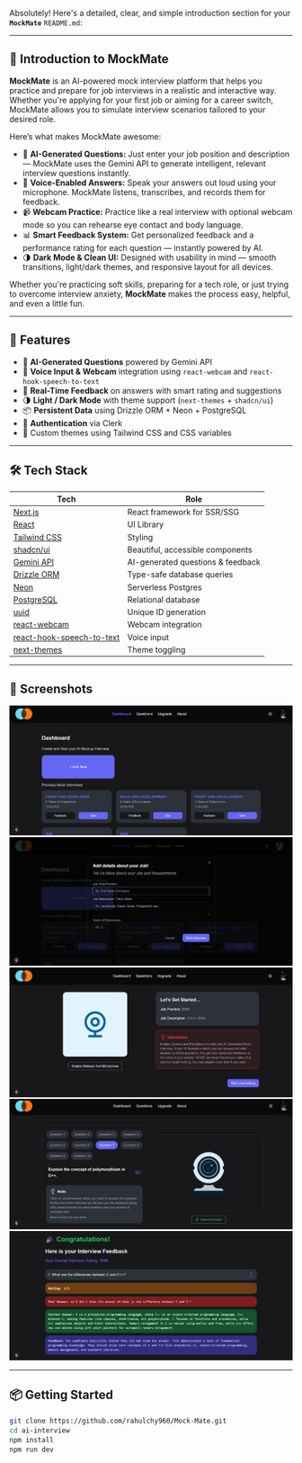 Absolutely! Here's a detailed, clear, and simple introduction section for your **`MockMate`** `README.md`:

---

## 👋 Introduction to MockMate

**MockMate** is an AI-powered mock interview platform that helps you practice and prepare for job interviews in a realistic and interactive way. Whether you're applying for your first job or aiming for a career switch, MockMate allows you to simulate interview scenarios tailored to your desired role.

Here’s what makes MockMate awesome:

- 🧠 **AI-Generated Questions:** Just enter your job position and description — MockMate uses the Gemini API to generate intelligent, relevant interview questions instantly.
- 🎤 **Voice-Enabled Answers:** Speak your answers out loud using your microphone. MockMate listens, transcribes, and records them for feedback.
- 📹 **Webcam Practice:** Practice like a real interview with optional webcam mode so you can rehearse eye contact and body language.
- 📊 **Smart Feedback System:** Get personalized feedback and a performance rating for each question — instantly powered by AI.
- 🌗 **Dark Mode & Clean UI:** Designed with usability in mind — smooth transitions, light/dark themes, and responsive layout for all devices.

Whether you're practicing soft skills, preparing for a tech role, or just trying to overcome interview anxiety, **MockMate** makes the process easy, helpful, and even a little fun.

---

## 🚀 Features

- 🎯 **AI-Generated Questions** powered by Gemini API
- 🎤 **Voice Input & Webcam** integration using `react-webcam` and `react-hook-speech-to-text`
- 📝 **Real-Time Feedback** on answers with smart rating and suggestions
- 🌗 **Light / Dark Mode** with theme support (`next-themes` + `shadcn/ui`)
- 📦 **Persistent Data** using Drizzle ORM + Neon + PostgreSQL
- 🔐 **Authentication** via Clerk
- 🎨 Custom themes using Tailwind CSS and CSS variables

---

## 🛠️ Tech Stack

| Tech | Role |
|------|------|
| [Next.js](https://nextjs.org/) | React framework for SSR/SSG |
| [React](https://reactjs.org/) | UI Library |
| [Tailwind CSS](https://tailwindcss.com/) | Styling |
| [shadcn/ui](https://ui.shadcn.com/) | Beautiful, accessible components |
| [Gemini API](https://ai.google.dev/) | AI-generated questions & feedback |
| [Drizzle ORM](https://orm.drizzle.team/) | Type-safe database queries |
| [Neon](https://neon.tech/) | Serverless Postgres |
| [PostgreSQL](https://www.postgresql.org/) | Relational database |
| [uuid](https://www.npmjs.com/package/uuid) | Unique ID generation |
| [react-webcam](https://www.npmjs.com/package/react-webcam) | Webcam integration |
| [react-hook-speech-to-text](https://www.npmjs.com/package/react-hook-speech-to-text) | Voice input |
| [next-themes](https://www.npmjs.com/package/next-themes) | Theme toggling |

---

## 📸 Screenshots

<p align="center">
  <img src="/Images/1.png" alt="DashBoard" />
  <img src="/Images/2.png" alt="Add New Interview" />
  <img src="/Images/3.png" alt="Information" />
  <img src="/Images/4.png" alt="Question and Answer Recording" />
  <img src="/Images/5.png" alt="Feedback" />
</p>


---

## 📦 Getting Started

```bash
git clone https://github.com/rahulchy960/Mock-Mate.git
cd ai-interview
npm install
npm run dev
